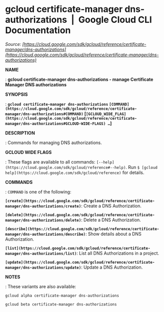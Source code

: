 # gcloud certificate-manager dns-authorizations  |  Google Cloud CLI Documentation

*Source: [https://cloud.google.com/sdk/gcloud/reference/certificate-manager/dns-authorizations](https://cloud.google.com/sdk/gcloud/reference/certificate-manager/dns-authorizations)*

**NAME**

: **gcloud certificate-manager dns-authorizations - manage Certificate Manager DNS authorizations**

**SYNOPSIS**

: **`gcloud certificate-manager dns-authorizations` `[COMMAND](https://cloud.google.com/sdk/gcloud/reference/certificate-manager/dns-authorizations#COMMAND)` [`[GCLOUD_WIDE_FLAG](https://cloud.google.com/sdk/gcloud/reference/certificate-manager/dns-authorizations#GCLOUD-WIDE-FLAGS) …`]**

**DESCRIPTION**

: Commands for managing DNS authorizations.

**GCLOUD WIDE FLAGS**

: These flags are available to all commands: `[--help](https://cloud.google.com/sdk/gcloud/reference#--help)`.
Run `$ [gcloud help](https://cloud.google.com/sdk/gcloud/reference)` for details.

**COMMANDS**

: ``COMMAND`` is one of the following:

**`[create](https://cloud.google.com/sdk/gcloud/reference/certificate-manager/dns-authorizations/create)`**:
Create a DNS Authorization.

**`[delete](https://cloud.google.com/sdk/gcloud/reference/certificate-manager/dns-authorizations/delete)`**:
Delete a DNS Authorization.

**`[describe](https://cloud.google.com/sdk/gcloud/reference/certificate-manager/dns-authorizations/describe)`**:
Show details about a DNS Authorization.

**`[list](https://cloud.google.com/sdk/gcloud/reference/certificate-manager/dns-authorizations/list)`**:
List all DNS Authorizations in a project.

**`[update](https://cloud.google.com/sdk/gcloud/reference/certificate-manager/dns-authorizations/update)`**:
Update a DNS Authorization.

**NOTES**

: These variants are also available:

```
gcloud alpha certificate-manager dns-authorizations
```

```
gcloud beta certificate-manager dns-authorizations
```